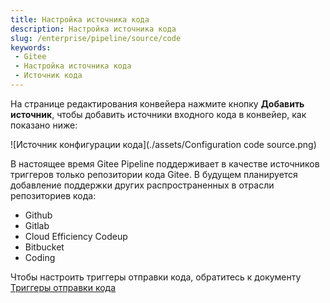 ```yaml
---
title: Настройка источника кода
description: Настройка источника кода
slug: /enterprise/pipeline/source/code
keywords:
 - Gitee
 - Настройка источника кода
 - Источник кода
---
```


На странице редактирования конвейера нажмите кнопку **Добавить источник**, чтобы добавить источники входного кода в конвейер, как показано ниже:

![Источник конфигурации кода](./assets/Configuration code source.png)

В настоящее время Gitee Pipeline поддерживает в качестве источников триггеров только репозитории кода Gitee. В будущем планируется добавление поддержки других распространенных в отрасли репозиториев кода: 

- Github
- Gitlab
- Cloud Efficiency Codeup
- Bitbucket
- Coding

Чтобы настроить триггеры отправки кода, обратитесь к документу [Триггеры отправки кода](/enterprise/pipeline/source/trigger)